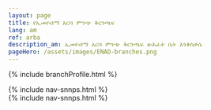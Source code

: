 ```yaml
---
layout: page
title: የኢመየብማ አርባ ምንጭ ቅርንጫፍ
lang: am
ref: arba
description_am: ኢመየብማ አርባ ምንጭ ቅርንጫፍ ጽሕፈት ቤት እንቅስቃሴ
pageHero: /assets/images/ENAD-branches.png
---
```

<p>{% include branchProfile.html %}</p>
<aside class="post-aside">
	{% include nav-snnps.html %}
</aside>
<div class="post-content">
	{% include nav-snnps.html %}
</div>